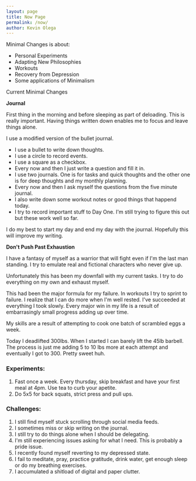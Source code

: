 ```yaml
---
layout: page
title: Now Page
permalink: /now/ 
author: Kevin Olega
---
```



Minimal Changes is about:

- Personal Experiments
- Adapting New Philosophies
- Workouts
- Recovery from Depression
- Some applications of Minimalism


Current Minimal Changes

**Journal** 

First thing in the morning and before sleeping as part of deloading.
This is really important. Having things written down enables me to focus and leave things alone.

I use a modified version of the bullet journal.

- I use a bullet to write down thoughts.
- I use a circle to record events.
- I use a square as a checkbox.
- Every now and then I just write a question and fill it in.
- I use two journals. One is for tasks and quick thoughts and the other one is for deep thoughts and my monthly planning. 
- Every now and then I ask myself the questions from the five minute journal.
- I also write down some workout notes or good things that happend today.
- I try to record important stuff to Day One.
I'm still trying to figure this out but these work well so far.

I do my best to start my day and end my day with the journal. Hopefully this will improve my writing. 

**Don't Push Past Exhaustion**

I have a fantasy of myself as a warrior that will fight even if I'm the last man standing. I try to emulate real and fictional characters who never give up.

Unfortunately this has been my downfall with my current tasks. I try to do everything on my own and exhaust myself.

This had been the major formula for my failure. In workouts I try to sprint to failure. I realize that I can do more when I'm well rested. I've succeeded at everything I took slowly. Every major win in my life is a result of embarrasingly small progress adding up over time.

My skills are a result of attempting to cook one batch of scrambled eggs a week.

Today I deadlifted 300lbs. When I started I can barely lift the 45lb barbell. The process is just me adding 5 to 10 lbs more at each attempt and eventually I got to 300. Pretty sweet huh.

### Experiments:
1. Fast once a week. Every thursday, skip breakfast and have your first meal at 4pm. Use tea to curb your apetite.
2. Do 5x5 for back squats, strict press and pull ups.


### Challenges:

1. I still find myself stuck scrolling through social media feeds.
2. I sometimes miss or skip writing on the journal.
3. I still try to do things alone when I should be delegating.
4. I'm still experiencing issues asking for what I need. This is probably a pride issue.
5. I recently found myself reverting to my depressed state. 
6. I fail to meditate, pray, practice gratitude, drink water, get enough sleep or do my breathing exercises.
7. I accumulated a shitload of digital and paper clutter.
